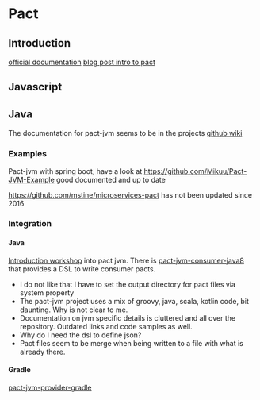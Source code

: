 # Pact
## Introduction
[official documentation](https://docs.pact.io/)
[blog post intro to pact](https://dius.com.au/2016/02/03/pact-101-getting-started-with-pact-and-consumer-driven-contract-testing/)

## Javascript
## Java
The documentation for pact-jvm seems to be in the projects [github wiki](https://github.com/DiUS/pact-jvm/wiki)
### Examples
Pact-jvm with spring boot, have a look at
https://github.com/Mikuu/Pact-JVM-Example good documented and up to date

https://github.com/mstine/microservices-pact has not been updated since 2016


### Integration
#### Java
[Introduction workshop](https://github.com/DiUS/pact-workshop-jvm) into pact jvm.
There is [pact-jvm-consumer-java8](https://github.com/DiUS/pact-jvm/tree/master/pact-jvm-consumer-java8) that provides a DSL to write consumer pacts.

- I do not like that I have to set the output directory for pact files via system property
- The pact-jvm project uses a mix of groovy, java, scala, kotlin code, bit daunting. Why is not clear to me.
- Documentation on jvm specific details is cluttered and all over the repository. Outdated links and code samples as well. 
- Why do I need the dsl to define json?
- Pact files seem to be merge when being written to a file with what is already there.

#### Gradle
[pact-jvm-provider-gradle](https://github.com/DiUS/pact-jvm/tree/master/pact-jvm-provider-gradle)